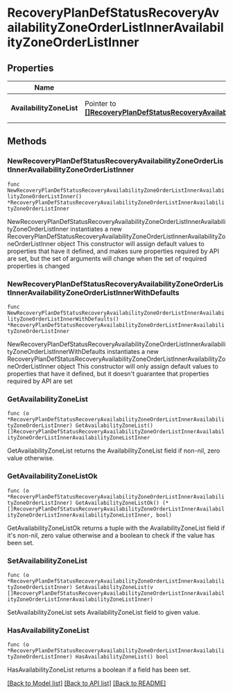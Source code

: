 # RecoveryPlanDefStatusRecoveryAvailabilityZoneOrderListInnerAvailabilityZoneOrderListInner

## Properties

Name | Type | Description | Notes
------------ | ------------- | ------------- | -------------
**AvailabilityZoneList** | Pointer to [**[]RecoveryPlanDefStatusRecoveryAvailabilityZoneOrderListInnerAvailabilityZoneOrderListInnerAvailabilityZoneListInner**](RecoveryPlanDefStatusRecoveryAvailabilityZoneOrderListInnerAvailabilityZoneOrderListInnerAvailabilityZoneListInner.md) | List of Availability Zones. | [optional] 

## Methods

### NewRecoveryPlanDefStatusRecoveryAvailabilityZoneOrderListInnerAvailabilityZoneOrderListInner

`func NewRecoveryPlanDefStatusRecoveryAvailabilityZoneOrderListInnerAvailabilityZoneOrderListInner() *RecoveryPlanDefStatusRecoveryAvailabilityZoneOrderListInnerAvailabilityZoneOrderListInner`

NewRecoveryPlanDefStatusRecoveryAvailabilityZoneOrderListInnerAvailabilityZoneOrderListInner instantiates a new RecoveryPlanDefStatusRecoveryAvailabilityZoneOrderListInnerAvailabilityZoneOrderListInner object
This constructor will assign default values to properties that have it defined,
and makes sure properties required by API are set, but the set of arguments
will change when the set of required properties is changed

### NewRecoveryPlanDefStatusRecoveryAvailabilityZoneOrderListInnerAvailabilityZoneOrderListInnerWithDefaults

`func NewRecoveryPlanDefStatusRecoveryAvailabilityZoneOrderListInnerAvailabilityZoneOrderListInnerWithDefaults() *RecoveryPlanDefStatusRecoveryAvailabilityZoneOrderListInnerAvailabilityZoneOrderListInner`

NewRecoveryPlanDefStatusRecoveryAvailabilityZoneOrderListInnerAvailabilityZoneOrderListInnerWithDefaults instantiates a new RecoveryPlanDefStatusRecoveryAvailabilityZoneOrderListInnerAvailabilityZoneOrderListInner object
This constructor will only assign default values to properties that have it defined,
but it doesn't guarantee that properties required by API are set

### GetAvailabilityZoneList

`func (o *RecoveryPlanDefStatusRecoveryAvailabilityZoneOrderListInnerAvailabilityZoneOrderListInner) GetAvailabilityZoneList() []RecoveryPlanDefStatusRecoveryAvailabilityZoneOrderListInnerAvailabilityZoneOrderListInnerAvailabilityZoneListInner`

GetAvailabilityZoneList returns the AvailabilityZoneList field if non-nil, zero value otherwise.

### GetAvailabilityZoneListOk

`func (o *RecoveryPlanDefStatusRecoveryAvailabilityZoneOrderListInnerAvailabilityZoneOrderListInner) GetAvailabilityZoneListOk() (*[]RecoveryPlanDefStatusRecoveryAvailabilityZoneOrderListInnerAvailabilityZoneOrderListInnerAvailabilityZoneListInner, bool)`

GetAvailabilityZoneListOk returns a tuple with the AvailabilityZoneList field if it's non-nil, zero value otherwise
and a boolean to check if the value has been set.

### SetAvailabilityZoneList

`func (o *RecoveryPlanDefStatusRecoveryAvailabilityZoneOrderListInnerAvailabilityZoneOrderListInner) SetAvailabilityZoneList(v []RecoveryPlanDefStatusRecoveryAvailabilityZoneOrderListInnerAvailabilityZoneOrderListInnerAvailabilityZoneListInner)`

SetAvailabilityZoneList sets AvailabilityZoneList field to given value.

### HasAvailabilityZoneList

`func (o *RecoveryPlanDefStatusRecoveryAvailabilityZoneOrderListInnerAvailabilityZoneOrderListInner) HasAvailabilityZoneList() bool`

HasAvailabilityZoneList returns a boolean if a field has been set.


[[Back to Model list]](../README.md#documentation-for-models) [[Back to API list]](../README.md#documentation-for-api-endpoints) [[Back to README]](../README.md)


